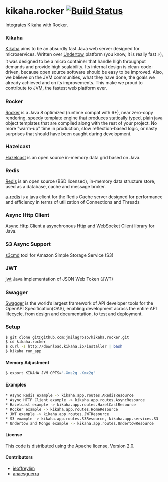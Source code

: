 # kikaha.rocker [![Build Status](https://travis-ci.org/jmilagroso/kikaha.rocker.svg?branch=master)](https://travis-ci.org/jmilagroso/kikaha.rocker) 
Integrates Kikaha with Rocker. 

### Kikaha
[Kikaha](http://get.kikaha.io/v1.6/docs/what-is-kikaha) aims to be an absurdly fast Java web server designed for microservices. Written over [Undertow](http://undertow.io/) platform (you know, it is really fast :zap:), it was designed to be a micro container that handle high throughput demands and provide high scalability. Its internal design is clean-code-driven, because open source software should be easy to be improved. Also, we believe on the JVM communities, what they have done, the goals we already achieved and on its improvements. This make we proud to contribute to JVM, the fastest web platform ever.

### Rocker
[Rocker](https://github.com/fizzed/rocker) is a Java 8 optimized (runtime compat with 6+), near zero-copy rendering, speedy template engine that produces statically typed, plain java object templates that are compiled along with the rest of your project. No more "warm-up" time in production, slow reflection-based logic, or nasty surprises that should have been caught during development.

### Hazelcast
[Hazelcast](https://hazelcast.org/getting-started-with-hazelcast/) is an open source in-memory data grid based on Java.

### Redis
[Redis](https://redis.io/) is an open source (BSD licensed), in-memory data structure store, used as a database, cache and message broker.

[a-redis](http://aredis.sourceforge.net/) is a java client for the Redis Cache server designed for performance and efficiency in terms of utilization of Connections and Threads

### Async Http Client
[Async Http Client](https://github.com/AsyncHttpClient/async-http-client) a asynchronous Http and WebSocket Client library for Java.

### S3 Async Support
[s3cmd](https://github.com/s3tools/s3cmd) tool for Amazon Simple Storage Service (S3)

### JWT
[jwt](https://github.com/auth0/java-jwt) Java implementation of JSON Web Token (JWT)

### Swagger 
[Swagger](http://swagger.io/) is the world’s largest framework of API developer tools for the OpenAPI Specification(OAS), enabling development across the entire API lifecycle, from design and documentation, to test and deployment.

### Setup

```sh
$ git clone git@github.com:jmilagroso/kikaha.rocker.git
$ cd kikaha.rocker
$ curl -s http://download.kikaha.io/installer | bash
$ kikaha run_app
```

#### Memory Adjustment
```sh
$ export KIKAHA_JVM_OPTS="-Xms2g -Xmx2g"
```
#### Examples
```sh
* Async Redis example -> kikaha.app.routes.ARedisResource
* Async HTTP Client example -> kikaha.app.routes.AsyncResource
* Hazelcast example -> kikaha.app.routes.HazelCastResource
* Rocker example -> kikaha.app.routes.HomeResource
* JWT example -> kikaha.app.routes.JWTResource
* S3 example -> kikaha.app.routes.S3Resource, kikaha.app.services.S3
* Undertow and Mongo example -> kikaha.app.routes.UndertowResource
```


#### License
This code is distributed using the Apache license, Version 2.0.

#### Contributors
* [jeoffreylim](https://github.com/jeoffreylim) 
* [anaesguerra](https://github.com/anaesguerra)
